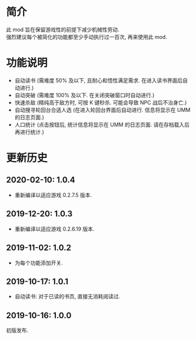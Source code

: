 # 简介
此 mod 旨在保留游戏性的前提下减少机械性劳动.  
强烈建议每个被简化的功能都至少手动执行过一百次, 再来使用此 mod.  


# 功能说明
- 自动读书 (需难度 50% 及以下, 且耐心和悟性满足需求. 在进入读书界面后自动进行.)
- 自动突破 (需难度 100% 及以下. 在关闭突破窗口时自动进行.)
- 快速杀敌 (精纯高于敌方时, 可按 K 键秒杀. 可能会导致 NPC 战后不治身亡.)
- 自动搜寻轮回台合适人选 (在进入轮回台界面后自动进行. 信息将显示在 UMM 的日志页面.)
- 人口统计 (点击按钮后, 统计信息将显示在 UMM 的日志页面. 请在存档载入后再进行统计.)


# 更新历史
## 2020-02-10: 1.0.4
- 重新编译以适应游戏 0.2.7.5 版本.

## 2019-12-20: 1.0.3
- 重新编译以适应游戏 0.2.6.19 版本.

## 2019-11-02: 1.0.2
- 为每个功能添加开关.

## 2019-10-17: 1.0.1
- 自动读书: 对于已读的书页, 直接无消耗阅读过.

## 2019-10-16: 1.0.0
初版发布.
